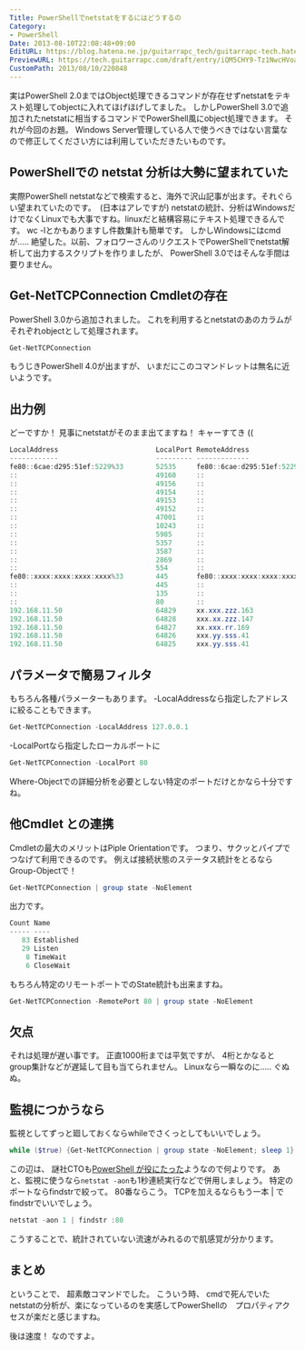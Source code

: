 ```yaml
---
Title: PowerShellでnetstatをするにはどうするの
Category:
- PowerShell
Date: 2013-08-10T22:08:48+09:00
EditURL: https://blog.hatena.ne.jp/guitarrapc_tech/guitarrapc-tech.hatenablog.com/atom/entry/6802418398340959808
PreviewURL: https://tech.guitarrapc.com/draft/entry/iQM5CHY9-Tz1NwcHVoaqBj4ZIIQ
CustomPath: 2013/08/10/220848
---
```


<!--
Date: 2013-08-10T22:08:48+09:00
URL: https://tech.guitarrapc.com/entry/2013/08/10/220848
-->

実はPowerShell 2.0まではObject処理できるコマンドが存在せずnetstatをテキスト処理してobjectに入れてほげほげしてました。
しかしPowerShell 3.0で追加されたnetstatに相当するコマンドでPowerShell風にobject処理できます。 それが今回のお題。
Windows Server管理している人で使うべきではない言葉なので修正してください方には利用していただきたいものです。
## PowerShellでの netstat 分析は大勢に望まれていた
実際PowerShell netstatなどで検索すると、海外で沢山記事が出ます。それぐらい望まれていたのです。　(日本はアレですが)
netstatの統計、分析はWindowsだけでなくLinuxでも大事ですね。linuxだと結構容易にテキスト処理できるんです。 wc -lとかもありますし件数集計も簡単です。
しかしWindowsにはcmdが..... 絶望した。以前、フォロワーさんのリクエストでPowerShellでnetstat解析して出力するスクリプトを作りましたが、 PowerShell 3.0ではそんな手間は要りません。
## Get-NetTCPConnection Cmdletの存在
PowerShell 3.0から追加されました。 これを利用するとnetstatのあのカラムがそれぞれobjectとして処理されます。

```ps1
Get-NetTCPConnection
```

もうじきPowerShell 4.0が出ますが、 いまだにこのコマンドレットは無名に近いようです。
## 出力例
どーですか！ 見事にnetstatがそのまま出てますね！ キャーすてき ((

```ps1
LocalAddress                        LocalPort RemoteAddress                       RemotePort State       AppliedSetting
------------                        --------- -------------                       ---------- -----       --------------
fe80::6cae:d295:51ef:5229%33        52535     fe80::6cae:d295:51ef:5229%33        445        Established Internet
::                                  49160     ::                                  0          Listen
::                                  49156     ::                                  0          Listen
::                                  49154     ::                                  0          Listen
::                                  49153     ::                                  0          Listen
::                                  49152     ::                                  0          Listen
::                                  47001     ::                                  0          Listen
::                                  10243     ::                                  0          Listen
::                                  5985      ::                                  0          Listen
::                                  5357      ::                                  0          Listen
::                                  3587      ::                                  0          Listen
::                                  2869      ::                                  0          Listen
::                                  554       ::                                  0          Listen
fe80::xxxx:xxxx:xxxx:xxxx%33        445       fe80::xxxx:xxxx:xxxx:xxxx%33        52535      Established Internet
::                                  445       ::                                  0          Listen
::                                  135       ::                                  0          Listen
::                                  80        ::                                  0          Listen
192.168.11.50                       64829     xx.xxx.zzz.163                      443        Established Internet
192.168.11.50                       64828     xxx.xx.zzz.147                      80         Established Internet
192.168.11.50                       64827     xx.xxx.rr.169                       80         CloseWait   Internet
192.168.11.50                       64826     xxx.yy.sss.41                       443        CloseWait   Internet
192.168.11.50                       64825     xxx.yy.sss.41                       443        CloseWait   Internet
```

## パラメータで簡易フィルタ
もちろん各種パラメーターもあります。 -LocalAddressなら指定したアドレスに絞ることもできます。

```ps1
Get-NetTCPConnection -LocalAddress 127.0.0.1
```

-LocalPortなら指定したローカルポートに

```ps1
Get-NetTCPConnection -LocalPort 80
```

Where-Objectでの詳細分析を必要としない特定のポートだけとかなら十分ですね。
## 他Cmdlet との連携
Cmdletの最大のメリットはPiple Orientationです。 つまり、サクッとパイプでつなげて利用できるのです。 例えば接続状態のステータス統計をとるならGroup-Objectで！

```ps1
Get-NetTCPConnection | group state -NoElement
```

出力です。

```ps1
Count Name
----- ----
   83 Established
   29 Listen
    8 TimeWait
    6 CloseWait
```

もちろん特定のリモートポートでのState統計も出来ますね。

```ps1
Get-NetTCPConnection -RemotePort 80 | group state -NoElement
```

## 欠点
それは処理が遅い事です。 正直1000桁までは平気ですが、 4桁とかなるとgroup集計などが遅延して目も当てられません。 Linuxなら一瞬なのに..... ぐぬぬ。
## 監視につかうなら
監視としてずっと廻しておくならwhileでさくっとしてもいいでしょう。

```ps1
while ($true) {Get-NetTCPConnection | group state -NoElement; sleep 1}
```

この辺は、 謎社CTOも[PowerShell が役にたった](http://neue.cc/2013/08/06_423.html)ようなので何よりです。
あと、監視に使うなら`netstat -aon`も1秒連続実行などで併用しましょう。 特定のポートならfindstrで絞って。 80番ならこう。 TCPを加えるならもう一本 | でfindstrでいいでしょう。

```ps1
netstat -aon 1 | findstr :80
```

こうすることで、統計されていない流速がみれるので肌感覚が分かります。
## まとめ
ということで、 超素敵コマンドでした。
こういう時、 cmdで死んでいたnetstatの分析が、楽になっているのを実感してPowerShellの　プロパティアクセスが楽だと感じますね。

後は速度！ なのですよ。
